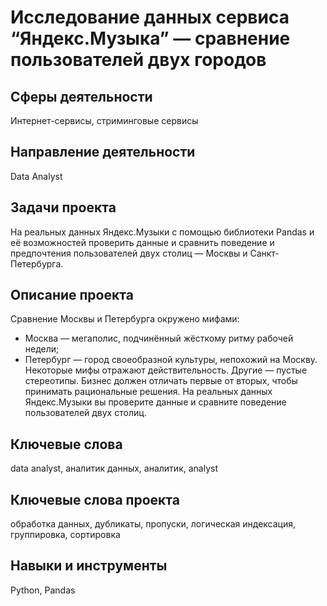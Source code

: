 # Исследование данных сервиса “Яндекс.Музыка” — сравнение пользователей двух городов
## Сферы деятельности
Интернет-сервисы, стриминговые сервисы
## Направление деятельности
Data Analyst
## Задачи проекта
На реальных данных Яндекс.Музыки c помощью библиотеки Pandas и её возможностей проверить данные и сравнить поведение и предпочтения пользователей двух столиц — Москвы и Санкт-Петербурга.
## Описание проекта
Сравнение Москвы и Петербурга окружено мифами:
- Москва — мегаполис, подчинённый жёсткому ритму рабочей недели;
- Петербург — город своеобразной культуры, непохожий на Москву.
Некоторые мифы отражают действительность. Другие — пустые стереотипы. Бизнес должен отличать первые от вторых, чтобы принимать рациональные решения. На реальных данных Яндекс.Музыки вы проверите данные и сравните поведение пользователей двух столиц.
## Ключевые слова
data analyst, аналитик данных, аналитик, analyst
## Ключевые слова проекта
обработка данных, дубликаты, пропуски, логическая индексация, группировка, сортировка
## Навыки и инструменты
Python, Pandas
